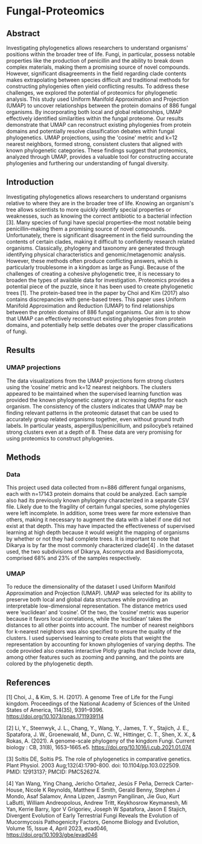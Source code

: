 # Fungal-Proteomics

## Abstract

Investigating phylogenetics allows researchers to understand organisms' positions within the broader tree of life. Fungi, in particular, possess notable properties like the production of penicillin and the ability to break down complex materials, making them a promising source of novel compounds. However, significant disagreements in the field regarding clade contents makes extrapolating between species difficult and traditional methods for constructing phylogenies often yield conflicting results. To address these challenges, we explored the potential of proteomics for phylogenetic analysis. This study used Uniform Manifold Approximation and Projection (UMAP) to uncover relationships between the protein domains of 886 fungal organisms. By incorporating both local and global relationships, UMAP effectively identified similarities within the fungal proteome. Our results demonstrate that UMAP can reconstruct existing phylogenies from protein domains and potentially resolve classification debates within fungal phylogenetics. UMAP projections, using the 'cosine' metric and k=12 nearest neighbors, formed strong, consistent clusters that aligned with known phylogenetic categories. These findings suggest that proteomics, analyzed through UMAP, provides a valuable tool for constructing accurate phylogenies and furthering our understanding of fungal diversity.

## Introduction 

Investigating phylogenetics allows researchers to understand organisms relative to where they are in the broader tree of life. Knowing an organism's tree allows scientists to more quickly identify special properties or weaknesses, such as knowing the correct antibiotic to a bacterial infection [3]. Many species of fungi have special properties–the most notable being penicillin–making them a promising source of novel compounds. Unfortunately, there is significant disagreement in the field surrounding the contents of certain clades, making it difficult to confidently research related organisms. 
 Classically, phylogeny and taxonomy are generated through identifying physical characteristics and genomic/metagenomic analysis. However, these methods often produce conflicting answers, which is particularly troublesome in a kingdom as large as Fungi. Because of the challenges of creating a cohesive phylogenetic tree, it is necessary to broaden the types of available data for investigation. Proteomics provides a potential piece of the puzzle, since it has been used to create phylogenetic trees [1]. 
The protein-based tree in the paper by Choi and Kim (2017) also contains discrepancies with gene-based trees. This paper uses Uniform Manifold Approximation and Reduction (UMAP) to find relationships between the protein domains of 886 fungal organisms. Our aim is to show that UMAP can effectively reconstruct existing phylogenies from protein domains, and potentially help settle debates over the proper classifications of fungi. 

## Results

### UMAP projections 

The data visualizations from the UMAP projections form strong clusters using the ‘cosine’ metric and k=12 nearest neighbors. The clusters appeared to be maintained when the supervised learning function was provided the known phylogenetic category at increasing depths for each organism. The consistency of the clusters indicates that UMAP may be finding relevant patterns in the proteomic dataset that can be used to accurately group related organisms together, even without ground truth labels. In particular yeasts, aspergillus/penicillium, and psilocybe’s retained strong clusters even at a depth of 8. These data are very promising for using proteomics to construct phylogenies. 

## Methods

### Data 

This project used data collected from n=886 different fungal organisms, each with n=17143 protein domains that could be analyzed. Each sample also had its previously known phylogeny characterized in a separate CSV file. Likely due to the fragility of certain fungal species, some phylogenies were left incomplete. In addition, some trees were far more extensive than others, making it necessary to augment the data with a label if one did not exist at that depth. This may have impacted the effectiveness of supervised learning at high depth because it would weight the mapping of organisms by whether or not they had complete trees. It is important to note that Dikarya is by far the most commonly characterized clade[4] . In the dataset used, the two subdivisions of Dikarya, Ascomycota and Basidiomycota, comprised 68% and 23% of the samples respectively.


### UMAP

To reduce the dimensionality of the dataset I used Uniform Manifold Approximation and Projection (UMAP). UMAP was selected for its ability to preserve both local and global data structures while providing an interpretable low-dimensional representation. The distance metrics used were ‘euclidean’ and ‘cosine’. Of the two, the ‘cosine’ metric was superior because it favors local correlations, while the ‘euclidean’ takes the distances to all other points into account. The number of nearest neighbors for k-nearest neighbors was also specified to ensure the quality of the clusters. I used supervised learning to create plots that weight the representation by accounting for known phylogenies of varying depths. The code provided also creates interactive Plotly graphs that include hover data, among other features such as zooming and panning, and the points are colored by the phylogenetic depth. 


## References

[1] ​​Choi, J., & Kim, S. H. (2017). A genome Tree of Life for the Fungi kingdom. Proceedings of the National Academy of Sciences of the United States of America, 114(35), 9391–9396. https://doi.org/10.1073/pnas.1711939114

[2] Li, Y., Steenwyk, J. L., Chang, Y., Wang, Y., James, T. Y., Stajich, J. E., Spatafora, J. W., Groenewald, M., Dunn, C. W., Hittinger, C. T., Shen, X. X., & Rokas, A. (2021). A genome-scale phylogeny of the kingdom Fungi. Current biology : CB, 31(8), 1653–1665.e5. https://doi.org/10.1016/j.cub.2021.01.074

[3] Soltis DE, Soltis PS. The role of phylogenetics in comparative genetics. Plant Physiol. 2003 Aug;132(4):1790-800. doi: 10.1104/pp.103.022509. PMID: 12913137; PMCID: PMC526274.

[4] Yan Wang, Ying Chang, Jericho Ortañez, Jesús F Peña, Derreck Carter-House, Nicole K Reynolds, Matthew E Smith, Gerald Benny, Stephen J Mondo, Asaf Salamov, Anna Lipzen, Jasmyn Pangilinan, Jie Guo, Kurt LaButti, William Andreopolous, Andrew Tritt, Keykhosrow Keymanesh, Mi Yan, Kerrie Barry, Igor V Grigoriev, Joseph W Spatafora, Jason E Stajich, Divergent Evolution of Early Terrestrial Fungi Reveals the Evolution of Mucormycosis Pathogenicity Factors, Genome Biology and Evolution, Volume 15, Issue 4, April 2023, evad046, https://doi.org/10.1093/gbe/evad046


